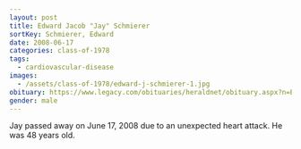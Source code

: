 ```yaml
---
layout: post
title: Edward Jacob "Jay" Schmierer
sortKey: Schmierer, Edward
date: 2008-06-17
categories: class-of-1978
tags:
  - cardiovascular-disease
images:
  - /assets/class-of-1978/edward-j-schmierer-1.jpg
obituary: https://www.legacy.com/obituaries/heraldnet/obituary.aspx?n=Edward-Schmierer&pid=112072352
gender: male
---
```

Jay passed away on June 17, 2008 due to an unexpected heart attack. He was 48 years old.
